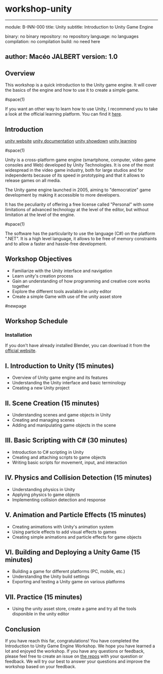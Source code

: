 # workshop-unity

---
module:			B-INN-000
title:			Unity
subtitle:		Introduction to Unity Game Engine

binary: 		no binary
repository: 	no repository
language:		no languages
compilation:	no compilation
build:			no need here

author:			Macéo JALBERT
version:		1.0
---

## Overview

This workshop is a quick introduction to the Unity game engine.
It will cover the basics of the engine and how to use it to create a simple game.

#space(1)

If you want an other way to learn how to use Unity, I recommend you to take a look at the official learning platform.
You can find it [here](https://learn.unity.com/pathways).

## Introduction

[unity website](https://unity.com/)
[unity documentation](https://docs.unity3d.com/Manual/index.html)
[unity showdown](https://unity.com/made-with-unity)
[unity learning](https://learn.unity.com/pathways)

#space(1)

Unity is a cross-platform game engine (smartphone, computer, video game consoles and Web) developed by Unity Technologies.
It is one of the most widespread in the video game industry, both for large studios and for independents because of its speed in prototyping and that it allows to release games on all media.

The Unity game engine launched in 2005, aiming to "democratize" game development by making it accessible to more developers.

It has the peculiarity of offering a free license called "Personal" with some limitations of advanced technology at the level of the editor, but without limitation at the level of the engine. 

#space(1)

The software has the particularity to use the language (C#) on the platform ".NET".
It is a high level language, it allows to be free of memory constraints and to allow a faster and hassle-free development.

## Workshop Objectives

- Familiarize with the Unity interface and navigation
- Learn unity's creation process
- Gain an understanding of how programming and creative core works together
- Explore the different tools available in unity editor
- Create a simple Game with use of the unity asset store

#newpage

## Workshop Schedule

### Installation

If you don't have already installed Blender, you can download it from the [official website](https://unity.com/download).

## I. Introduction to Unity (15 minutes)

- Overview of Unity game engine and its features
- Understanding the Unity interface and basic terminology
- Creating a new Unity project

## II. Scene Creation (15 minutes)

- Understanding scenes and game objects in Unity
- Creating and managing scenes
- Adding and manipulating game objects in the scene

## III. Basic Scripting with C# (30 minutes)

- Introduction to C# scripting in Unity
- Creating and attaching scripts to game objects
- Writing basic scripts for movement, input, and interaction

## IV. Physics and Collision Detection (15 minutes)

- Understanding physics in Unity
- Applying physics to game objects
- Implementing collision detection and response

## V. Animation and Particle Effects (15 minutes)

- Creating animations with Unity's animation system
- Using particle effects to add visual effects to games
- Creating simple animations and particle effects for game objects

## VI. Building and Deploying a Unity Game (15 minutes)

- Building a game for different platforms (PC, mobile, etc.)
- Understanding the Unity build settings
- Exporting and testing a Unity game on various platforms

## VII. Practice (15 minutes)
- Using the unity asset store, create a game and try all the tools disponible in the unity editor

## Conclusion

If you have reach this far, congratulations! You have completed the Introduction to Unity Game Engine Workshop. We hope you have learned a lot and enjoyed the workshop. If you have any questions or feedback, please feel free to create an issue on [the repos](https://github.com/Vivelis/workshop-unity/issues) with your question or feedback. We will try our best to answer your questions and improve the workshop based on your feedback.


